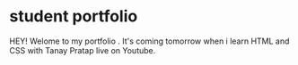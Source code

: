 # student portfolio

HEY! Welome to my portfolio . It's coming tomorrow when i learn HTML and CSS with Tanay Pratap live on Youtube.